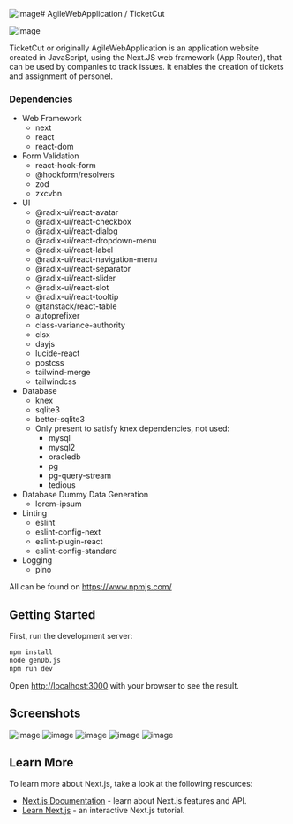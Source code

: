 ![image](https://github.com/ar00n/AgileWebApplication/assets/29901295/6bb74c71-4a56-407a-b481-f5e69c784571)# AgileWebApplication / TicketCut

![image](https://github.com/ar00n/AgileWebApplication/assets/29901295/70a3bdd5-fd71-4c38-a82b-42f403f00fe6)

TicketCut or originally AgileWebApplication is an application website created in JavaScript, using the Next.JS web framework (App Router), that can be used by companies to track issues. It enables the creation of tickets and assignment of personel.


### Dependencies
- Web Framework
  - next
  - react
  - react-dom
- Form Validation
  - react-hook-form
  - @hookform/resolvers
  - zod
  - zxcvbn
- UI
  - @radix-ui/react-avatar
  - @radix-ui/react-checkbox
  - @radix-ui/react-dialog
  - @radix-ui/react-dropdown-menu
  - @radix-ui/react-label
  - @radix-ui/react-navigation-menu
  - @radix-ui/react-separator
  - @radix-ui/react-slider
  - @radix-ui/react-slot
  - @radix-ui/react-tooltip
  - @tanstack/react-table
  - autoprefixer
  - class-variance-authority
  - clsx
  - dayjs
  - lucide-react
  - postcss
  - tailwind-merge
  - tailwindcss
- Database
  - knex
  - sqlite3
  - better-sqlite3
  - Only present to satisfy knex dependencies, not used:
    - mysql
    - mysql2
    - oracledb
    - pg
    - pg-query-stream
    - tedious
- Database Dummy Data Generation
  - lorem-ipsum
- Linting
  - eslint
  - eslint-config-next
  - eslint-plugin-react
  - eslint-config-standard
- Logging
  - pino 

All can be found on https://www.npmjs.com/

## Getting Started

First, run the development server:

```bash
npm install
node genDb.js
npm run dev
```

Open [http://localhost:3000](http://localhost:3000) with your browser to see the result.


## Screenshots

![image](https://github.com/ar00n/AgileWebApplication/assets/29901295/728c1e12-ab89-4386-8841-dae0523f8e19)
![image](https://github.com/ar00n/AgileWebApplication/assets/29901295/7e7a95e2-6248-41c9-845a-60e0b6e46d6f)
![image](https://github.com/ar00n/AgileWebApplication/assets/29901295/94d7427d-fbe8-487d-8f35-a1c1e75b0890)
![image](https://github.com/ar00n/AgileWebApplication/assets/29901295/2903022e-7b67-4eb6-9ef7-5b41483abee0)
![image](https://github.com/ar00n/AgileWebApplication/assets/29901295/c5eb3b35-8307-4551-91d3-c55c02f29dc4)


## Learn More

To learn more about Next.js, take a look at the following resources:

- [Next.js Documentation](https://nextjs.org/docs) - learn about Next.js features and API.
- [Learn Next.js](https://nextjs.org/learn) - an interactive Next.js tutorial.
